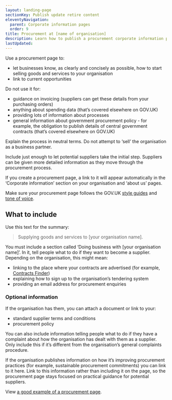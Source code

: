 ```yaml
---
layout: landing-page
sectionKey: Publish update retire content
eleventyNavigation:
  parent: Corporate information pages
  order: 9
title: Procurement at [name of organisation]
description: Learn how to publish a procurement corporate information page.
lastUpdated:
---
```


Use a procurement page to:

* let businesses know, as clearly and concisely as possible, how to start selling goods and services to your organisation
* link to current opportunities

Do not use it for:

* guidance on invoicing (suppliers can get these details from your purchasing orders)
* anything about spending data (that’s covered elsewhere on GOV.UK)
* providing lots of information about processes
* general information about government procurement policy - for example, the obligation to publish details of central government contracts (that’s covered elsewhere on GOV.UK)

Explain the process in neutral terms. Do not attempt to ‘sell’ the organisation as a business partner.

Include just enough to let potential suppliers take the initial step. Suppliers can be given more detailed information as they move through the procurement process.

If you create a procurement page, a link to it will appear automatically in the ‘Corporate information’ section on your organisation and ‘about us’ pages.

Make sure your procurement page follows the GOV.UK [style guides](https://guidance.publishing.service.gov.uk/writing-to-gov-uk-standards/style-guides/) and [tone of voice](https://guidance.publishing.service.gov.uk/writing-to-gov-uk-standards/tone-of-voice/). 

## What to include

Use this text for the summary:

> Supplying goods and services to [your organisation name].

You must include a section called ‘Doing business with [your organisation name]’. In it, tell people what to do if they want to become a supplier. Depending on the organisation, this might mean:

* linking to the place where your contracts are advertised (for example, [Contracts Finder](https://www.gov.uk/contracts-finder))
* explaining how to sign up to the organisation’s tendering system
* providing an email address for procurement enquiries

### Optional information

If the organisation has them, you can attach a document or link to your:

* standard supplier terms and conditions
* procurement policy

You can also include information telling people what to do if they have a complaint about how the organisation has dealt with them as a supplier. Only include this if it’s different from the organisation’s general complaints procedure.

If the organisation publishes information on how it’s improving procurement practices (for example, sustainable procurement commitments) you can link to it here. Link to this information rather than including it on the page, so the procurement page stays focused on practical guidance for potential suppliers.

View [a good example of a procurement page](https://www.gov.uk/government/organisations/department-of-health-and-social-care/about/procurement). 


